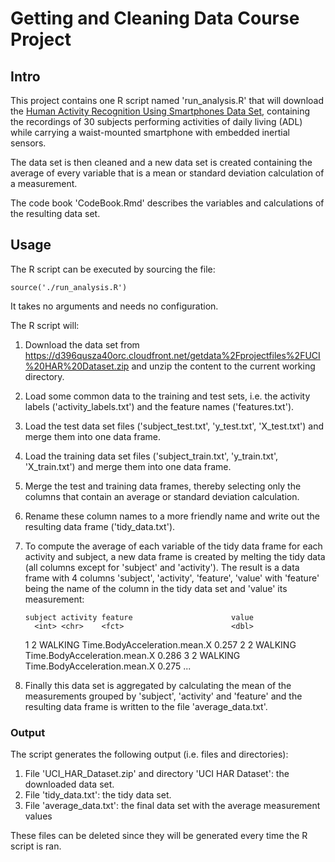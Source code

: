 # Getting and Cleaning Data Course Project

## Intro

This project contains one R script named 'run_analysis.R' that will download the 
[Human Activity Recognition Using Smartphones Data Set](http://archive.ics.uci.edu/ml/datasets/Human+Activity+Recognition+Using+Smartphones), 
containing the recordings of 30 subjects performing activities of daily living (ADL) 
while carrying a waist-mounted smartphone with embedded inertial sensors.

The data set is then cleaned and a new data set is created containing the average of 
every variable that is a mean or standard deviation calculation of a measurement. 

The code book 'CodeBook.Rmd' describes the variables and calculations of the resulting data set.

## Usage

The R script can be executed by sourcing the file:

```{r eval=FALSE}
source('./run_analysis.R')
```

It takes no arguments and needs no configuration.

The R script will:

1. Download the data set from https://d396qusza40orc.cloudfront.net/getdata%2Fprojectfiles%2FUCI%20HAR%20Dataset.zip 
and unzip the content to the current working directory.

2. Load some common data to the training and test sets, i.e. the activity labels ('activity_labels.txt') 
and the feature names ('features.txt').

3. Load the test data set files ('subject_test.txt', 'y_test.txt', 'X_test.txt')
and merge them into one data frame.

4. Load the training data set files ('subject_train.txt', 'y_train.txt', 'X_train.txt')
and merge them into one data frame.

5. Merge the test and training data frames, thereby selecting only the columns that
contain an average or standard deviation calculation.

6. Rename these column names to a more friendly name and write out the resulting data frame ('tidy_data.txt').

7. To compute the average of each variable of the tidy data frame for each activity and subject, 
a new data frame is created by melting the tidy data (all columns except for 'subject' and 'activity').
The result is a data frame with 4 columns 'subject', 'activity', 'feature', 'value' with 'feature' being
the name of the column in the tidy data set and 'value' its measurement:

       subject activity feature                      value
         <int> <chr>    <fct>                        <dbl>
    1       2 WALKING  Time.BodyAcceleration.mean.X 0.257
    2       2 WALKING  Time.BodyAcceleration.mean.X 0.286
    3       2 WALKING  Time.BodyAcceleration.mean.X 0.275
    ...

8. Finally this data set is aggregated by calculating the mean of the measurements 
grouped by 'subject', 'activity' and 'feature' and the resulting data frame is 
written to the file 'average_data.txt'.

### Output

The script generates the following output (i.e. files and directories):

1. File 'UCI_HAR_Dataset.zip' and directory 'UCI HAR Dataset': the downloaded data set.
2. File 'tidy_data.txt': the tidy data set.
3. File 'average_data.txt': the final data set with the average measurement values

These files can be deleted since they will be generated every time the R script is ran.
